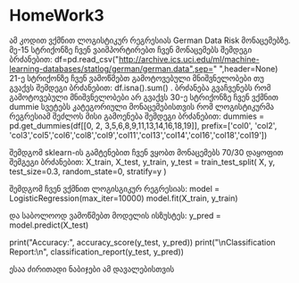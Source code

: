 # HomeWork3

ამ კოდით ვქმნით ლოგისტიკურ რეგრესიას German Data Risk მონაცემებზე.
მე-15 სტრიქონზე ჩვენ ვაიმპორტირებთ ჩვენ მონაცემებს შემდეგი ბრძანებით:  df=pd.read_csv("http://archive.ics.uci.edu/ml/machine-learning-databases/statlog/german/german.data",sep=" ",header=None)
21-ე სტრიქონზე ჩვენ ვამოწმებთ გამოტოვებული მნიშვნელობები თუ გვაქვს შემდეგი ბრძანებით: df.isna().sum() . ბრძანება გვაჩვენებს რომ გამოტოვებული მნიშვნელობები არ გვაქვს
30-ე სტრიქონზე ჩვენ ვქმნით dummie სვეტებს კატეგორიული მონაცემებისთვის რომ ლოგისტიკურმა რეგრესიამ შეძლოს მისი გამოენება შემდეგი ბრძანებით: dummies = pd.get_dummies(df[[0, 2, 3,5,6,8,9,11,13,14,16,18,19]], prefix=['col0', 'col2', 'col3','col5','col6','col8','col9','col11','col13','col14','col16','col18','col19'])

შემდგომ sklearn-ის გამტენებით ჩვენ ვყობთ მონაცემებს 70/30 დაყოფით შემგეგი ბრძანებით: X_train, X_test, y_train, y_test = train_test_split(
    X, y, test_size=0.3, random_state=0, stratify=y
)


შემდგომ ჩვენ ვქმნით ლოგისგიკურ რეგრესიას: 
model = LogisticRegression(max_iter=10000)
model.fit(X_train, y_train)

და საბოლოოდ ვამოწმებთ მოდელის ისზუსტეს:
y_pred = model.predict(X_test)

print("Accuracy:", accuracy_score(y_test, y_pred))
print("\nClassification Report:\n", classification_report(y_test, y_pred))

ესაა ძირითადი ნაბიჯები ამ დავალებისთვის

